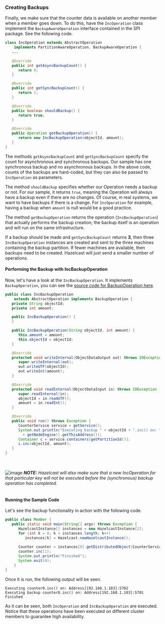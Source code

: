 
### Creating Backups

Finally, we make sure that the counter data is available on another member when a member goes down. To do this, have the `IncOperation` class implement the `BackupAwareOperation` interface contained in the SPI package. See the following code.

```java
class IncOperation extends AbstractOperation 
	implements PartitionAwareOperation, BackupAwareOperation {
   ...   
   
   @Override
   public int getAsyncBackupCount() {
      return 0;
   }

   @Override
   public int getSyncBackupCount() {
      return 1;
   }

   @Override
   public boolean shouldBackup() {
      return true;
   }

   @Override
   public Operation getBackupOperation() {
      return new IncBackupOperation(objectId, amount);
   }
}
```

The methods `getAsyncBackupCount` and `getSyncBackupCount` specify the count for asynchronous and synchronous backups. Our sample has one synchronous backup and no asynchronous backups. In the above code, counts of the backups are hard-coded, but they can also be passed to `IncOperation` as parameters. 

The method `shouldBackup` specifies whether our Operation needs a backup or not. For our sample, it returns `true`, meaning the Operation will always have a backup even if there are no changes. Of course, in real systems, we want to have backups if there is a change. For `IncOperation` for example, having a backup when `amount` is null would be a good practice.

The method `getBackupOperation` returns the operation (`IncBackupOperation`) that actually performs the backup creation; the backup itself is an operation and will run on the same infrastructure. 

If a backup should be made and `getSyncBackupCount` returns **3**, then three `IncBackupOperation` instances are created and sent to the three machines containing the backup partition. If fewer machines are available, then backups need to be created. Hazelcast will just send a smaller number of operations. 

#### Performing the Backup with IncBackupOperation

Now, let's have a look at the `IncBackupOperation`. It implements `BackupOperation`, you can see the
[source code for BackupOperation here](https://github.com/hazelcast/hazelcast/blob/master/hazelcast/src/main/java/com/hazelcast/spi/BackupOperation.java).

```java
public class IncBackupOperation 
	extends AbstractOperation implements BackupOperation {
   private String objectId;
   private int amount;

   public IncBackupOperation() {
   }

   public IncBackupOperation(String objectId, int amount) {
      this.amount = amount;
      this.objectId = objectId;
   }

   @Override
   protected void writeInternal(ObjectDataOutput out) throws IOException {
      super.writeInternal(out);
      out.writeUTF(objectId);
      out.writeInt(amount);
   }

   @Override
   protected void readInternal(ObjectDataInput in) throws IOException {
      super.readInternal(in);
      objectId = in.readUTF();
      amount = in.readInt();
   }

   @Override
   public void run() throws Exception {
      CounterService service = getService();
      System.out.println("Executing backup " + objectId + ".inc() on: " 
        + getNodeEngine().getThisAddress());
      Container c = service.containers[getPartitionId()];
      c.inc(objectId, amount);
   }
}
```
<br></br>
![image](images/NoteSmall.jpg) ***NOTE:*** *Hazelcast will also make sure that a new IncOperation for that particular key will not be executed before the (synchronous) backup operation has completed.*
<br></br>

#### Running the Sample Code

Let's see the backup functionality in action with the following code.

```java
public class Member {
   public static void main(String[] args) throws Exception {
      HazelcastInstance[] instances = new HazelcastInstance[2];
      for (int k = 0; k < instances.length; k++) 
         instances[k] = Hazelcast.newHazelcastInstance();
    
      Counter counter = instances[0].getDistributedObject(CounterService.NAME, "counter");
      counter.inc(1);
      System.out.println("Finished");
      System.exit(0);
    }
}
```

Once it is run, the following output will be seen.

```
Executing counter0.inc() on: Address[192.168.1.103]:5702
Executing backup counter0.inc() on: Address[192.168.1.103]:5701
Finished
```

As it can be seen, both `IncOperation` and `IncBackupOperation` are executed. Notice that these operations have been executed on different cluster members to guarantee high availability.


